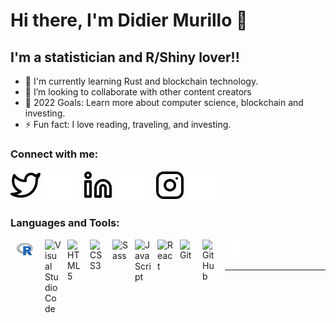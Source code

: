 # Hi there, I'm Didier Murillo 👋 

## I'm a statistician and R/Shiny lover!!

- 🌱 I'm currently learning Rust and blockchain technology.
- 👯 I’m looking to collaborate with other content creators
- 🥅 2022 Goals: Learn more about computer science, blockchain and investing.
- ⚡ Fun fact: I love reading, traveling, and investing.

### Connect with me:

[![website](./img/twitter-light.svg)](https://twitter.com/elconde0787#gh-light-mode-only)
[![website](./img/twitter-dark.svg)](https://twitter.com/elconde0787#gh-dark-mode-only)
&nbsp;&nbsp;
[![website](./img/linkedin-light.svg)](https://www.linkedin.com/in/damurillof/#gh-light-mode-only)
[![website](./img/linkedin-dark.svg)](https://www.linkedin.com/in/damurillof/#gh-dark-mode-only)
&nbsp;&nbsp;
[![website](./img/instagram-light.svg)](https://www.instagram.com/jackmystery_/#gh-light-mode-only)
[![website](./img/instagram-dark.svg)](https://www.instagram.com/jackmystery_/#gh-dark-mode-only)

### Languages and Tools:

<img align="left" alt="Terminal" height="30px" src="https://raw.githubusercontent.com/DidierMurilloF/DidierMurilloF/main/img/R_(programming_language)-Logo.wine.svg" style="padding-right:10px;" />
<img align="left" alt="Visual Studio Code" width="26px" src="https://cdn.jsdelivr.net/gh/devicons/devicon/icons/vscode/vscode-original.svg" style="padding-right:10px;" />

<img align="left" alt="HTML5" width="26px" src="https://cdn.jsdelivr.net/gh/devicons/devicon/icons/html5/html5-original.svg" style="padding-right:10px;" />
<img align="left" alt="CSS3" width="26px" src="https://cdn.jsdelivr.net/gh/devicons/devicon/icons/css3/css3-original.svg" style="padding-right:10px;" />
<img align="left" alt="Sass" width="26px" src="https://cdn.jsdelivr.net/gh/devicons/devicon/icons/sass/sass-original.svg" style="padding-right:10px;" />
<img align="left" alt="JavaScript" width="26px" src="https://cdn.jsdelivr.net/gh/devicons/devicon/icons/javascript/javascript-original.svg" style="padding-right:10px;" />
<img align="left" alt="React" width="26px" src="https://cdn.jsdelivr.net/gh/devicons/devicon/icons/react/react-original.svg" style="padding-right:10px;" />

<img align="left" alt="Git" width="26px" src="https://cdn.jsdelivr.net/gh/devicons/devicon/icons/git/git-original.svg" style="padding-right:10px;" />
<img align="left" alt="GitHub" width="26px" src="https://user-images.githubusercontent.com/3369400/139447912-e0f43f33-6d9f-45f8-be46-2df5bbc91289.png" style="padding-right:10px;" />

<img align="left" alt="Terminal" width="26px" src="./img/terminal-dark.svg" />

<br />
<br />

---
